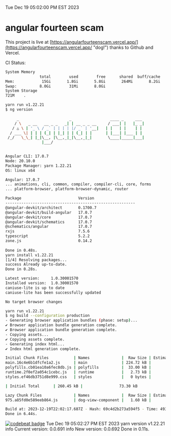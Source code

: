 Tue Dec 19 05:02:00 PM EST 2023

# angular fourteen scam


This project is live at [https://angularfourteenscam.vercel.app/](https://angularfourteenscam.vercel.app/ "dog!") thanks to Github and Vercel.

CI Status: 

```bash
System Memory
               total        used        free      shared  buff/cache   available
Mem:            15Gi       1.8Gi       5.8Gi       264Mi       8.2Gi        13Gi
Swap:          8.0Gi        31Mi       8.0Gi
System Storage
721M	.
```
```bash
yarn run v1.22.21
$ ng version

     _                      _                 ____ _     ___
    / \   _ __   __ _ _   _| | __ _ _ __     / ___| |   |_ _|
   / △ \ | '_ \ / _` | | | | |/ _` | '__|   | |   | |    | |
  / ___ \| | | | (_| | |_| | | (_| | |      | |___| |___ | |
 /_/   \_\_| |_|\__, |\__,_|_|\__,_|_|       \____|_____|___|
                |___/
    

Angular CLI: 17.0.7
Node: 20.10.0
Package Manager: yarn 1.22.21
OS: linux x64

Angular: 17.0.7
... animations, cli, common, compiler, compiler-cli, core, forms
... platform-browser, platform-browser-dynamic, router

Package                         Version
---------------------------------------------------------
@angular-devkit/architect       0.1700.7
@angular-devkit/build-angular   17.0.7
@angular-devkit/core            17.0.7
@angular-devkit/schematics      17.0.7
@schematics/angular             17.0.7
rxjs                            7.5.6
typescript                      5.2.2
zone.js                         0.14.2
    
Done in 0.48s.
yarn install v1.22.21
[1/4] Resolving packages...
success Already up-to-date.
Done in 0.28s.
```
```bash
Latest version:     1.0.30001570
Installed version:  1.0.30001570
caniuse-lite is up to date
caniuse-lite has been successfully updated

No target browser changes
```
```bash
yarn run v1.22.21
$ ng build --configuration production
- Generating browser application bundles (phase: setup)...
✔ Browser application bundle generation complete.
✔ Browser application bundle generation complete.
- Copying assets...
✔ Copying assets complete.
- Generating index html...
✔ Index html generation complete.

Initial Chunk Files           | Names              |  Raw Size | Estimated Transfer Size
main.16c4e6b1dfcfe1a2.js      | main               | 224.72 kB |                61.37 kB
polyfills.cb01ea10a6fec8db.js | polyfills          |  33.00 kB |                10.66 kB
runtime.2f0ef2a054c1cebc.js   | runtime            |   2.73 kB |                 1.27 kB
styles.ef46db3751d8e999.css   | styles             |   0 bytes |                       -

| Initial Total      | 260.45 kB |                73.30 kB

Lazy Chunk Files              | Names              |  Raw Size | Estimated Transfer Size
975.a85fd0e589eeb864.js       | dog-view-component |   1.60 kB |               804 bytes

Build at: 2023-12-19T22:02:17.687Z - Hash: 69c4d2b273a594f5 - Time: 4939ms
Done in 6.44s.
```
[![codebeat badge](https://codebeat.co/badges/8cb3c84a-d002-4f78-98dd-3540260c751a)](https://codebeat.co/projects/github-com-kfedora-angularfourteenscam-master)
Tue Dec 19 05:02:27 PM EST 2023
yarn version v1.22.21
info Current version: 0.0.691
info New version: 0.0.692
Done in 0.11s.

